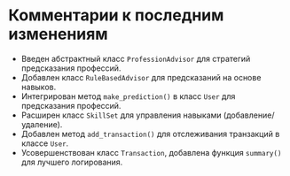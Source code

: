 # Комментарии к последним изменениям

- Введен абстрактный класс `ProfessionAdvisor` для стратегий предсказания профессий.
- Добавлен класс `RuleBasedAdvisor` для предсказаний на основе навыков.
- Интегрирован метод `make_prediction()` в класс `User` для предсказания профессий.
- Расширен класс `SkillSet` для управления навыками (добавление/удаление).
- Добавлен метод `add_transaction()` для отслеживания транзакций в классе `User`.
- Усовершенствован класс `Transaction`, добавлена функция `summary()` для лучшего логирования.
